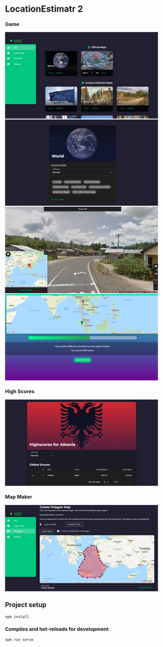 # LocationEstimatr 2

### Game
![Screenshot1](/data/screenshots/1.png)
![Screenshot2](/data/screenshots/2.png)
![Screenshot3](/data/screenshots/3.png)
![Screenshot4](/data/screenshots/4.png)
### High Scores
![Screenshot5](/data/screenshots/5.png)
### Map Maker
![Screenshot6](/data/screenshots/6.png)


## Project setup
```
npm install
```

### Compiles and hot-reloads for development
```
npm run serve
```
